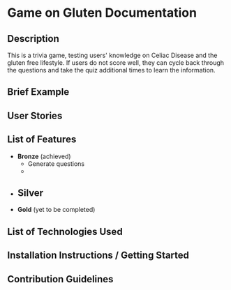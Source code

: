# Game on Gluten Documentation

## Description
This is a trivia game, testing users' knowledge on Celiac Disease and the gluten free lifestyle. If users do not score well, they can cycle back through the questions and take the quiz additional times to learn the information.

## Brief Example

## User Stories

## List of Features
- **Bronze** (achieved)
  - Generate questions
  -
- **Silver**
  -
- **Gold** (yet to be completed)

## List of Technologies Used

## Installation Instructions / Getting Started

## Contribution Guidelines
